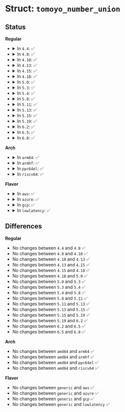 # Struct: <code>tomoyo_number_union</code>

## Status
<b>Regular</b>
<ul>
<li>
<details>
<summary>In <code>4.4</code>: ✅</summary>

```c
struct tomoyo_number_union {
    long unsigned int values[2];
    struct tomoyo_group *group;
    u8 value_type[2];
};
```
</details>
</li>
<li>
<details>
<summary>In <code>4.8</code>: ✅</summary>

```c
struct tomoyo_number_union {
    long unsigned int values[2];
    struct tomoyo_group *group;
    u8 value_type[2];
};
```
</details>
</li>
<li>
<details>
<summary>In <code>4.10</code>: ✅</summary>

```c
struct tomoyo_number_union {
    long unsigned int values[2];
    struct tomoyo_group *group;
    u8 value_type[2];
};
```
</details>
</li>
<li>
<details>
<summary>In <code>4.13</code>: ✅</summary>

```c
struct tomoyo_number_union {
    long unsigned int values[2];
    struct tomoyo_group *group;
    u8 value_type[2];
};
```
</details>
</li>
<li>
<details>
<summary>In <code>4.15</code>: ✅</summary>

```c
struct tomoyo_number_union {
    long unsigned int values[2];
    struct tomoyo_group *group;
    u8 value_type[2];
};
```
</details>
</li>
<li>
<details>
<summary>In <code>4.18</code>: ✅</summary>

```c
struct tomoyo_number_union {
    long unsigned int values[2];
    struct tomoyo_group *group;
    u8 value_type[2];
};
```
</details>
</li>
<li>
<details>
<summary>In <code>5.0</code>: ✅</summary>

```c
struct tomoyo_number_union {
    long unsigned int values[2];
    struct tomoyo_group *group;
    u8 value_type[2];
};
```
</details>
</li>
<li>
<details>
<summary>In <code>5.3</code>: ✅</summary>

```c
struct tomoyo_number_union {
    long unsigned int values[2];
    struct tomoyo_group *group;
    u8 value_type[2];
};
```
</details>
</li>
<li>
<details>
<summary>In <code>5.4</code>: ✅</summary>

```c
struct tomoyo_number_union {
    long unsigned int values[2];
    struct tomoyo_group *group;
    u8 value_type[2];
};
```
</details>
</li>
<li>
<details>
<summary>In <code>5.8</code>: ✅</summary>

```c
struct tomoyo_number_union {
    long unsigned int values[2];
    struct tomoyo_group *group;
    u8 value_type[2];
};
```
</details>
</li>
<li>
<details>
<summary>In <code>5.11</code>: ✅</summary>

```c
struct tomoyo_number_union {
    long unsigned int values[2];
    struct tomoyo_group *group;
    u8 value_type[2];
};
```
</details>
</li>
<li>
<details>
<summary>In <code>5.13</code>: ✅</summary>

```c
struct tomoyo_number_union {
    long unsigned int values[2];
    struct tomoyo_group *group;
    u8 value_type[2];
};
```
</details>
</li>
<li>
<details>
<summary>In <code>5.15</code>: ✅</summary>

```c
struct tomoyo_number_union {
    long unsigned int values[2];
    struct tomoyo_group *group;
    u8 value_type[2];
};
```
</details>
</li>
<li>
<details>
<summary>In <code>5.19</code>: ✅</summary>

```c
struct tomoyo_number_union {
    long unsigned int values[2];
    struct tomoyo_group *group;
    u8 value_type[2];
};
```
</details>
</li>
<li>
<details>
<summary>In <code>6.2</code>: ✅</summary>

```c
struct tomoyo_number_union {
    long unsigned int values[2];
    struct tomoyo_group *group;
    u8 value_type[2];
};
```
</details>
</li>
<li>
<details>
<summary>In <code>6.5</code>: ✅</summary>

```c
struct tomoyo_number_union {
    long unsigned int values[2];
    struct tomoyo_group *group;
    u8 value_type[2];
};
```
</details>
</li>
<li>
<details>
<summary>In <code>6.8</code>: ✅</summary>

```c
struct tomoyo_number_union {
    long unsigned int values[2];
    struct tomoyo_group *group;
    u8 value_type[2];
};
```
</details>
</li>
</ul>
<b>Arch</b>
<ul>
<li>
<details>
<summary>In <code>arm64</code>: ✅</summary>

```c
struct tomoyo_number_union {
    long unsigned int values[2];
    struct tomoyo_group *group;
    u8 value_type[2];
};
```
</details>
</li>
<li>
<details>
<summary>In <code>armhf</code>: ✅</summary>

```c
struct tomoyo_number_union {
    long unsigned int values[2];
    struct tomoyo_group *group;
    u8 value_type[2];
};
```
</details>
</li>
<li>
<details>
<summary>In <code>ppc64el</code>: ✅</summary>

```c
struct tomoyo_number_union {
    long unsigned int values[2];
    struct tomoyo_group *group;
    u8 value_type[2];
};
```
</details>
</li>
<li>
<details>
<summary>In <code>riscv64</code>: ✅</summary>

```c
struct tomoyo_number_union {
    long unsigned int values[2];
    struct tomoyo_group *group;
    u8 value_type[2];
};
```
</details>
</li>
</ul>
<b>Flavor</b>
<ul>
<li>
<details>
<summary>In <code>aws</code>: ✅</summary>

```c
struct tomoyo_number_union {
    long unsigned int values[2];
    struct tomoyo_group *group;
    u8 value_type[2];
};
```
</details>
</li>
<li>
<details>
<summary>In <code>azure</code>: ✅</summary>

```c
struct tomoyo_number_union {
    long unsigned int values[2];
    struct tomoyo_group *group;
    u8 value_type[2];
};
```
</details>
</li>
<li>
<details>
<summary>In <code>gcp</code>: ✅</summary>

```c
struct tomoyo_number_union {
    long unsigned int values[2];
    struct tomoyo_group *group;
    u8 value_type[2];
};
```
</details>
</li>
<li>
<details>
<summary>In <code>lowlatency</code>: ✅</summary>

```c
struct tomoyo_number_union {
    long unsigned int values[2];
    struct tomoyo_group *group;
    u8 value_type[2];
};
```
</details>
</li>
</ul>

## Differences
<b>Regular</b>
<ul>
<li>
No changes between <code>4.4</code> and <code>4.8</code> ✅
</li>
<li>
No changes between <code>4.8</code> and <code>4.10</code> ✅
</li>
<li>
No changes between <code>4.10</code> and <code>4.13</code> ✅
</li>
<li>
No changes between <code>4.13</code> and <code>4.15</code> ✅
</li>
<li>
No changes between <code>4.15</code> and <code>4.18</code> ✅
</li>
<li>
No changes between <code>4.18</code> and <code>5.0</code> ✅
</li>
<li>
No changes between <code>5.0</code> and <code>5.3</code> ✅
</li>
<li>
No changes between <code>5.3</code> and <code>5.4</code> ✅
</li>
<li>
No changes between <code>5.4</code> and <code>5.8</code> ✅
</li>
<li>
No changes between <code>5.8</code> and <code>5.11</code> ✅
</li>
<li>
No changes between <code>5.11</code> and <code>5.13</code> ✅
</li>
<li>
No changes between <code>5.13</code> and <code>5.15</code> ✅
</li>
<li>
No changes between <code>5.15</code> and <code>5.19</code> ✅
</li>
<li>
No changes between <code>5.19</code> and <code>6.2</code> ✅
</li>
<li>
No changes between <code>6.2</code> and <code>6.5</code> ✅
</li>
<li>
No changes between <code>6.5</code> and <code>6.8</code> ✅
</li>
</ul>
<b>Arch</b>
<ul>
<li>
No changes between <code>amd64</code> and <code>arm64</code> ✅
</li>
<li>
No changes between <code>amd64</code> and <code>armhf</code> ✅
</li>
<li>
No changes between <code>amd64</code> and <code>ppc64el</code> ✅
</li>
<li>
No changes between <code>amd64</code> and <code>riscv64</code> ✅
</li>
</ul>
<b>Flavor</b>
<ul>
<li>
No changes between <code>generic</code> and <code>aws</code> ✅
</li>
<li>
No changes between <code>generic</code> and <code>azure</code> ✅
</li>
<li>
No changes between <code>generic</code> and <code>gcp</code> ✅
</li>
<li>
No changes between <code>generic</code> and <code>lowlatency</code> ✅
</li>
</ul>

